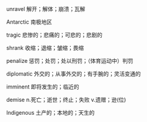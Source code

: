 unravel	解开；解体；崩溃；瓦解

Antarctic	南极地区

tragic	悲惨的；悲痛的；可悲的；悲剧的

shrank	收缩；退缩；皱缩；畏缩

penalize	惩罚；处罚；处以刑罚；（体育运动中）判罚

diplomatic	外交的；从事外交的；有手腕的；灵活变通的

imminent	即将发生的；临近的

demise	n.死亡；逝世；终止；失败  v.遗赠；逊(位)

Indigenous	土产的；本地的；天生的


